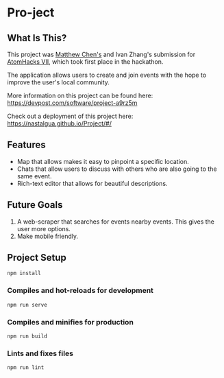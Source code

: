 # Pro-ject
## What Is This?
This project was [Matthew Chen's](https://github.com/Nastalgua) and Ivan Zhang's submission for [AtomHacks VII](http://atomhacks.org/), which took first place in the hackathon. 

The application allows users to create and join events with the hope to improve the user's local community. 

More information on this project can be found here: https://devpost.com/software/project-a9rz5m

Check out a deployment of this project here: https://nastalgua.github.io/Project/#/

## Features
* Map that allows makes it easy to pinpoint a specific location. 
* Chats that allow users to discuss with others who are also going to the same event.
* Rich-text editor that allows for beautiful descriptions. 

## Future Goals
1. A web-scraper that searches for events nearby events. This gives the user more options. 
2. Make mobile friendly.

## Project Setup
```
npm install
```
### Compiles and hot-reloads for development
```
npm run serve
```
### Compiles and minifies for production
```
npm run build
```

### Lints and fixes files
```
npm run lint
```
